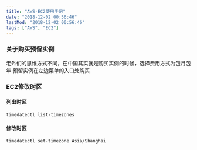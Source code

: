 ```yaml
---
title: "AWS-EC2使用手记"
date: "2018-12-02 00:56:46"
lastMod: "2018-12-02 00:56:46"
tags: ["AWS", "EC2"]
---
```


### 关于购买预留实例

老外们的思维方式不同，在中国其实就是购买实例的时候，选择费用方式为包月包年
预留实例在左边菜单的入口处购买

### EC2修改时区
#### 列出时区
```shell
timedatectl list-timezones 
```

#### 修改时区
```shell
timedatectl set-timezone Asia/Shanghai
```
